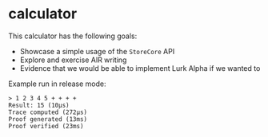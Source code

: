 # calculator

This calculator has the following goals:

* Showcase a simple usage of the `StoreCore` API
* Explore and exercise AIR writing
* Evidence that we would be able to implement Lurk Alpha if we wanted to

Example run in release mode:

```
> 1 2 3 4 5 + + + +
Result: 15 (10μs)
Trace computed (272μs)
Proof generated (13ms)
Proof verified (23ms)
```
